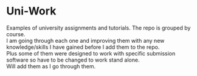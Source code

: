# Uni-Work
Examples of university assignments and tutorials. The repo is grouped by course. \
I am going through each one and improving them with any new knowledge/skills I have gained before I add them to the repo. \
Plus some of them were designed to work with specific submission software so have to be changed to work stand alone. \
Will add them as I go through them.
